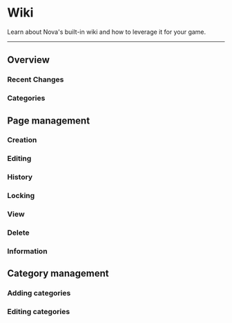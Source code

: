 # Wiki

Learn about Nova's built-in wiki and how to leverage it for your game.

---

## Overview

### Recent Changes

### Categories

## Page management

### Creation

### Editing

### History

### Locking

### View

### Delete

### Information

## Category management

### Adding categories

### Editing categories
